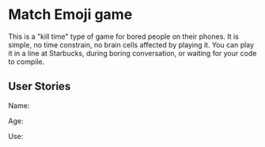 # Match Emoji game

This is a "kill time" type of game for bored people on their phones. It is simple, no time constrain, no brain cells affected by playing it. You can play it in a line at Starbucks, during boring conversation, or waiting for your code to compile.

## User Stories 

Name: 

Age: 

Use:
